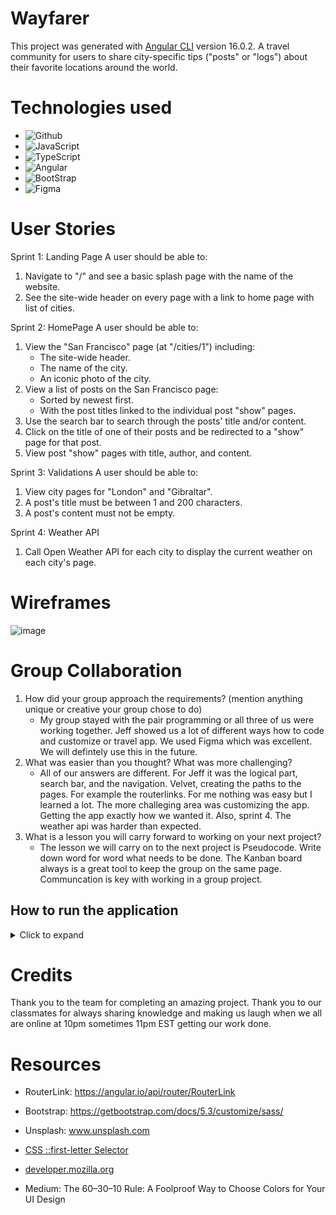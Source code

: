 # Wayfarer

This project was generated with [Angular CLI](https://github.com/angular/angular-cli) version 16.0.2. A travel community for users to share city-specific tips ("posts" or "logs") about their favorite locations around the world.

# Technologies used

- ![Github](https://img.shields.io/badge/GitHub-100000?style=for-the-badge&logo=github&logoColor=white)
- ![JavaScript](https://img.shields.io/badge/JavaScript-F7DF1E?style=for-the-badge&logo=javascript&logoColor=black)
- ![TypeScript](https://img.shields.io/badge/TypeScript-007ACC?style=for-the-badge&logo=typescript&logoColor=white)
- ![Angular](https://img.shields.io/badge/Angular-DD0031?style=for-the-badge&logo=angular&logoColor=white)
- ![BootStrap](https://img.shields.io/badge/Bootstrap-563D7C?style=for-the-badge&logo=bootstrap&logoColor=white)
- ![Figma](https://img.shields.io/badge/Figma-F24E1E?style=for-the-badge&logo=figma&logoColor=white)

# User Stories

Sprint 1: Landing Page
A user should be able to:

1. Navigate to "/" and see a basic splash page with the name of the website.
2. See the site-wide header on every page with a link to home page with list of cities.

Sprint 2: HomePage
A user should be able to:

1. View the "San Francisco" page (at "/cities/1") including:
   - The site-wide header.
   - The name of the city.
   - An iconic photo of the city.
2. View a list of posts on the San Francisco page:
   - Sorted by newest first.
   - With the post titles linked to the individual post "show" pages.
3. Use the search bar to search through the posts' title and/or content.
4. Click on the title of one of their posts and be redirected to a "show" page for that post.
5. View post "show" pages with title, author, and content.

Sprint 3: Validations
A user should be able to:

1. View city pages for "London" and "Gibraltar".
2. A post's title must be between 1 and 200 characters.
3. A post's content must not be empty.

Sprint 4: Weather API

1. Call Open Weather API for each city to display the current weather on each city's page.

# Wireframes

![image](https://github.com/pophero110/Wayfarer---Group-Project/assets/124539081/712dd0bd-7934-4ecb-9666-a089650b4281)

# Group Collaboration

1. How did your group approach the requirements? (mention anything unique or creative your group chose to do)
   - My group stayed with the pair programming or all three of us were working together. Jeff showed us a lot of different ways how to code and customize or travel app. We used Figma which was excellent. We will defintely use this in the future.
2. What was easier than you thought? What was more challenging?
   - All of our answers are different. For Jeff it was the logical part, search bar, and the navigation. Velvet, creating the paths to the pages. For example the routerlinks. For me nothing was easy but I learned a lot. The more challeging area was customizing the app. Getting the app exactly how we wanted it. Also, sprint 4. The weather api was harder than expected.
3. What is a lesson you will carry forward to working on your next project?
   - The lesson we will carry on to the next project is Pseudocode. Write down word for word what needs to be done. The Kanban board always is a great tool to keep the group on the same page. Communcation is key with working in a group project.

## How to run the application

<details>
    <summary>Click to expand</summary>

## Development server

Run `ng serve` for a dev server. Navigate to `http://localhost:4200/`. The application will automatically reload if you change any of the source files.

## Code scaffolding

Run `ng generate component component-name` to generate a new component. You can also use `ng generate directive|pipe|service|class|guard|interface|enum|module`.

## Build

Run `ng build` to build the project. The build artifacts will be stored in the `dist/` directory.

## Running unit tests

Run `ng test` to execute the unit tests via [Karma](https://karma-runner.github.io).

## Running end-to-end tests

Run `ng e2e` to execute the end-to-end tests via a platform of your choice. To use this command, you need to first add a package that implements end-to-end testing capabilities.

## Further help

To get more help on the Angular CLI use `ng help` or go check out the [Angular CLI Overview and Command Reference](https://angular.io/cli) page.

</details>

# Credits

Thank you to the team for completing an amazing project. Thank you to our classmates for always sharing knowledge and making us laugh when we all are online at 10pm sometimes 11pm EST getting our work done.

# Resources

- RouterLink: https://angular.io/api/router/RouterLink

- Bootstrap: https://getbootstrap.com/docs/5.3/customize/sass/

- Unsplash: www.unsplash.com

- [CSS ::first-letter Selector](https://www.w3schools.com/cssref/sel_firstletter.php#:~:text=The%20%3A%3Afirst%2Dletter%20selector,color%20properties)

- [developer.mozilla.org](https://developer.mozilla.org/en-US/docs/Web/CSS/Using_CSS_custom_properties)

- Medium: The 60–30–10 Rule: A Foolproof Way to Choose Colors for Your UI Design
